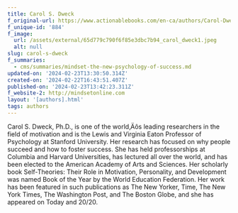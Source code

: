 ```yaml
---
title: Carol S. Dweck
f_original-url: https://www.actionablebooks.com/en-ca/authors/Carol-Dweck/
f_unique-id: '884'
f_image:
  url: /assets/external/65d779c790f6f85e3dbc7b94_carol_dweck1.jpeg
  alt: null
slug: carol-s-dweck
f_summaries:
  - cms/summaries/mindset-the-new-psychology-of-success.md
updated-on: '2024-02-23T13:30:50.314Z'
created-on: '2024-02-22T16:43:51.407Z'
published-on: '2024-02-23T13:42:23.311Z'
f_website-2: http://mindsetonline.com
layout: '[authors].html'
tags: authors
---
```


Carol S. Dweck, Ph.D., is one of the world‚Äôs leading researchers in the field of motivation and is the Lewis and Virginia Eaton Professor of Psychology at Stanford University. Her research has focused on why people succeed and how to foster success. She has held professorships at Columbia and Harvard Universities, has lectured all over the world, and has been elected to the American Academy of Arts and Sciences. Her scholarly book Self-Theories: Their Role in Motivation, Personality, and Development was named Book of the Year by the World Education Federation. Her work has been featured in such publications as The New Yorker, Time, The New York Times, The Washington Post, and The Boston Globe, and she has appeared on Today and 20/20.
